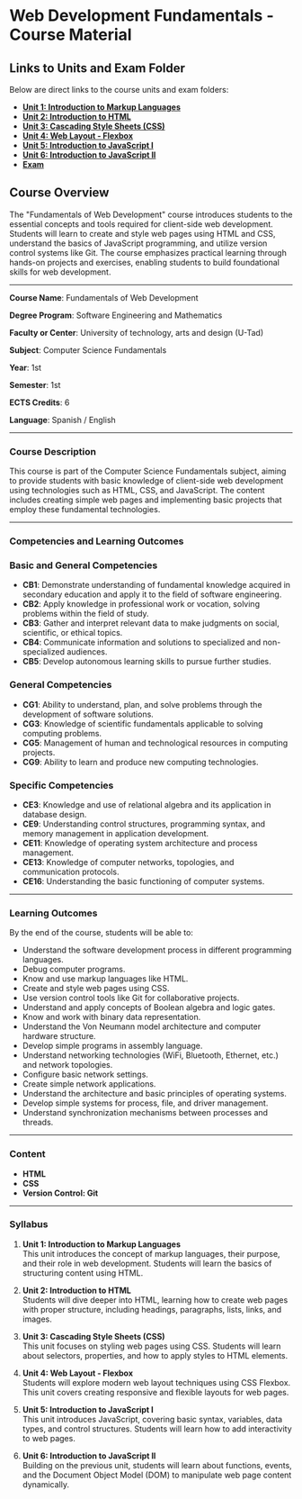 # Web Development Fundamentals - Course Material

## **Links to Units and Exam Folder**

Below are direct links to the course units and exam folders:

- [**Unit 1: Introduction to Markup Languages**](U1/)
- [**Unit 2: Introduction to HTML**](U2/)
- [**Unit 3: Cascading Style Sheets (CSS)**](U3/)
- [**Unit 4: Web Layout - Flexbox**](U4/)
- [**Unit 5: Introduction to JavaScript I**](U5/)
- [**Unit 6: Introduction to JavaScript II**](U6/)
- [**Exam**](EXAM/)

## **Course Overview**

The "Fundamentals of Web Development" course introduces students to the essential concepts and tools required for client-side web development. Students will learn to create and style web pages using HTML and CSS, understand the basics of JavaScript programming, and utilize version control systems like Git. The course emphasizes practical learning through hands-on projects and exercises, enabling students to build foundational skills for web development.

---

**Course Name**: Fundamentals of Web Development

**Degree Program**: Software Engineering and Mathematics

**Faculty or Center**: University of technology, arts and design (U-Tad)

**Subject**: Computer Science Fundamentals

**Year**: 1st

**Semester**: 1st

**ECTS Credits**: 6

**Language**: Spanish / English

---

### **Course Description**

This course is part of the Computer Science Fundamentals subject, aiming to provide students with basic knowledge of client-side web development using technologies such as HTML, CSS, and JavaScript. The content includes creating simple web pages and implementing basic projects that employ these fundamental technologies.

---

### **Competencies and Learning Outcomes**

### **Basic and General Competencies**

- **CB1**: Demonstrate understanding of fundamental knowledge acquired in secondary education and apply it to the field of software engineering.
- **CB2**: Apply knowledge in professional work or vocation, solving problems within the field of study.
- **CB3**: Gather and interpret relevant data to make judgments on social, scientific, or ethical topics.
- **CB4**: Communicate information and solutions to specialized and non-specialized audiences.
- **CB5**: Develop autonomous learning skills to pursue further studies.

### **General Competencies**

- **CG1**: Ability to understand, plan, and solve problems through the development of software solutions.
- **CG3**: Knowledge of scientific fundamentals applicable to solving computing problems.
- **CG5**: Management of human and technological resources in computing projects.
- **CG9**: Ability to learn and produce new computing technologies.

### **Specific Competencies**

- **CE3**: Knowledge and use of relational algebra and its application in database design.
- **CE9**: Understanding control structures, programming syntax, and memory management in application development.
- **CE11**: Knowledge of operating system architecture and process management.
- **CE13**: Knowledge of computer networks, topologies, and communication protocols.
- **CE16**: Understanding the basic functioning of computer systems.

---

### **Learning Outcomes**

By the end of the course, students will be able to:

- Understand the software development process in different programming languages.
- Debug computer programs.
- Know and use markup languages like HTML.
- Create and style web pages using CSS.
- Use version control tools like Git for collaborative projects.
- Understand and apply concepts of Boolean algebra and logic gates.
- Know and work with binary data representation.
- Understand the Von Neumann model architecture and computer hardware structure.
- Develop simple programs in assembly language.
- Understand networking technologies (WiFi, Bluetooth, Ethernet, etc.) and network topologies.
- Configure basic network settings.
- Create simple network applications.
- Understand the architecture and basic principles of operating systems.
- Develop simple systems for process, file, and driver management.
- Understand synchronization mechanisms between processes and threads.

---

### **Content**

- **HTML**
- **CSS**
- **Version Control: Git**

---

### **Syllabus**

1. **Unit 1: Introduction to Markup Languages**  
    This unit introduces the concept of markup languages, their purpose, and their role in web development. Students will learn the basics of structuring content using HTML.

2. **Unit 2: Introduction to HTML**  
    Students will dive deeper into HTML, learning how to create web pages with proper structure, including headings, paragraphs, lists, links, and images.

3. **Unit 3: Cascading Style Sheets (CSS)**  
    This unit focuses on styling web pages using CSS. Students will learn about selectors, properties, and how to apply styles to HTML elements.

4. **Unit 4: Web Layout - Flexbox**  
    Students will explore modern web layout techniques using CSS Flexbox. This unit covers creating responsive and flexible layouts for web pages.

5. **Unit 5: Introduction to JavaScript I**  
    This unit introduces JavaScript, covering basic syntax, variables, data types, and control structures. Students will learn how to add interactivity to web pages.

6. **Unit 6: Introduction to JavaScript II**  
    Building on the previous unit, students will learn about functions, events, and the Document Object Model (DOM) to manipulate web page content dynamically.

